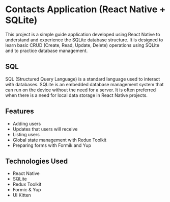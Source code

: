 # Contacts Application (React Native + SQLite)

This project is a simple guide application developed using React Native to understand and experience the SQLite database structure.
It is designed to learn basic CRUD (Create, Read, Update, Delete) operations using SQLite and to practice database management.

## SQL

SQL (Structured Query Language) is a standard language used to interact with databases. SQLite is an embedded database management system that can run on the device without the need for a server. It is often preferred when there is a need for local data storage in React Native projects.

## Features

- Adding users
- Updates that users will receive
- Listing users
- Global state management with Redux Toolkit
- Preparing forms with Formik and Yup

## Technologies Used

- React Native
- SQLite
- Redux Toolkit
- Formic & Yup
- UI Kitten

